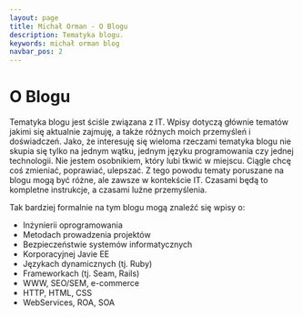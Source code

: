 ```yaml
---
layout: page
title: Michał Orman - O Blogu
description: Tematyka blogu.
keywords: michał orman blog
navbar_pos: 2
---
```

# O Blogu

Tematyka blogu jest ściśle związana z IT. Wpisy dotyczą głównie tematów jakimi się aktualnie zajmuję, a także różnych
moich przemyśleń i doświadczeń. Jako, że interesuję się wieloma rzeczami tematyka blogu nie skupia się tylko na jednym
wątku, jednym języku programowania czy jednej technologii. Nie jestem osobnikiem, który lubi tkwić w miejscu. Ciągle
chcę coś zmieniać, poprawiać, ulepszać. Z tego powodu tematy poruszane na blogu mogą być różne, ale zawsze w kontekście
IT. Czasami będą to kompletne instrukcje, a czasami luźne przemyślenia.

Tak bardziej formalnie na tym blogu mogą znaleźć się wpisy o:

* Inżynierii oprogramowania
* Metodach prowadzenia projektów
* Bezpieczeństwie systemów informatycznych
* Korporacyjnej Javie EE
* Językach dynamicznych (tj. Ruby)
* Frameworkach (tj. Seam, Rails)
* WWW, SEO/SEM, e-commerce
* HTTP, HTML, CSS
* WebServices, ROA, SOA